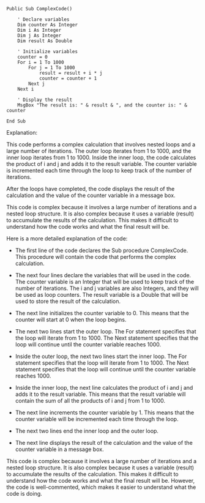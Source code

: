 ```visual basic
Public Sub ComplexCode()

    ' Declare variables
    Dim counter As Integer
    Dim i As Integer
    Dim j As Integer
    Dim result As Double

    ' Initialize variables
    counter = 0
    For i = 1 To 1000
        For j = 1 To 1000
            result = result + i * j
            counter = counter + 1
        Next j
    Next i

    ' Display the result
    MsgBox "The result is: " & result & ", and the counter is: " & counter

End Sub
```
Explanation:

This code performs a complex calculation that involves nested loops and a large number of iterations. The outer loop iterates from 1 to 1000, and the inner loop iterates from 1 to 1000. Inside the inner loop, the code calculates the product of i and j and adds it to the result variable. The counter variable is incremented each time through the loop to keep track of the number of iterations.

After the loops have completed, the code displays the result of the calculation and the value of the counter variable in a message box.

This code is complex because it involves a large number of iterations and a nested loop structure. It is also complex because it uses a variable (result) to accumulate the results of the calculation. This makes it difficult to understand how the code works and what the final result will be.

Here is a more detailed explanation of the code:

* The first line of the code declares the Sub procedure ComplexCode. This procedure will contain the code that performs the complex calculation.


* The next four lines declare the variables that will be used in the code. The counter variable is an Integer that will be used to keep track of the number of iterations. The i and j variables are also Integers, and they will be used as loop counters. The result variable is a Double that will be used to store the result of the calculation.


* The next line initializes the counter variable to 0. This means that the counter will start at 0 when the loop begins.


* The next two lines start the outer loop. The For statement specifies that the loop will iterate from 1 to 1000. The Next statement specifies that the loop will continue until the counter variable reaches 1000.


* Inside the outer loop, the next two lines start the inner loop. The For statement specifies that the loop will iterate from 1 to 1000. The Next statement specifies that the loop will continue until the counter variable reaches 1000.


* Inside the inner loop, the next line calculates the product of i and j and adds it to the result variable. This means that the result variable will contain the sum of all the products of i and j from 1 to 1000.


* The next line increments the counter variable by 1. This means that the counter variable will be incremented each time through the loop.


* The next two lines end the inner loop and the outer loop.


* The next line displays the result of the calculation and the value of the counter variable in a message box.

This code is complex because it involves a large number of iterations and a nested loop structure. It is also complex because it uses a variable (result) to accumulate the results of the calculation. This makes it difficult to understand how the code works and what the final result will be. However, the code is well-commented, which makes it easier to understand what the code is doing.